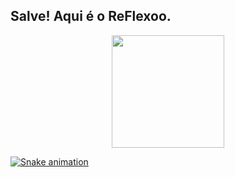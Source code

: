 ## Salve! Aqui é o ReFlexoo.
<div align="center">
  <a href="https://github.com/ReFlexoo">
  <img height="180em" src="https://github-readme-stats.vercel.app/api?username=ReFlexoo&show_icons=true&theme=dark&include_all_commits=true&count_private=true"/>
</div>
<div> 

  ![Snake animation](https://github.com/ReFlexoo/ReFlexoo/blob/output/github-contribution-grid-snake.svg)
 
</div>
